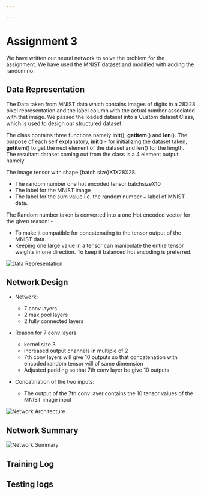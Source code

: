 ```yaml
---

---
```


# Assignment 3

We have written our neural network to solve the problem for the assignment. We have used the MNIST dataset and modified with adding the random no.

## **Data Representation**

The Data taken from MNIST data which contains images of digits in a 28X28 pixel representation  and the label column with the actual number associated with that image. We passed the loaded dataset into a Custom dataset Class, which is used to design our structured dataset. 

The class contains three functions namely __init__(), __getitem__() and __len__(). The purpose of each self explanatory, __init__() - for initializing the dataset taken, __getitem__() to get the next element of the dataset and __len__() for the length. The resultant dataset coming out from the class is a 4 element output namely 

The image tensor with shape {batch size}X1X28X28. 
* The random number one hot encoded tensor batchsizeX10
* The label for the MNIST image 
* The label for the sum value i.e. the random number + label of MNIST data. 

The Random number taken is converted into a one Hot encoded vector for the given reason: -
* To make it compatible for concatenating to the tensor output of the MNIST data.
* Keeping one large value in a tensor can manipulate the entire tensor weights in one direction. To keep it balanced hot encoding is preferred.

![Data Representation](https://user-images.githubusercontent.com/33301597/119178687-abc58080-ba8b-11eb-99f1-47d45adcdc2f.jpg)







## **Network Design**

* Network:
  * 7 conv layers
  * 2 max pool layers
  * 2 fully connected layers

* Reason for 7 conv layers 
  * kernel size 3
  * increased output channels in multiple of 2
  * 7th conv layers will give 10 outputs so that concatenation with encoded random tensor will of same dimemsion
  * Adjusted padding so that 7th conv layer be give 10 outputs

* Concatination of the two inputs:
  * The output of the 7th conv layer contains the 10 tensor values of the MNIST image input

![Network Architecture](https://user-images.githubusercontent.com/50147394/119181866-7bbdb380-ba72-11eb-9f8d-8f0e5718380a.jpg)

## **Network Summary**

![Network Summary](https://user-images.githubusercontent.com/50147394/119182925-ae1be080-ba73-11eb-9117-076d2cd8157c.jpg)

## **Training Log**



## **Testing logs**

